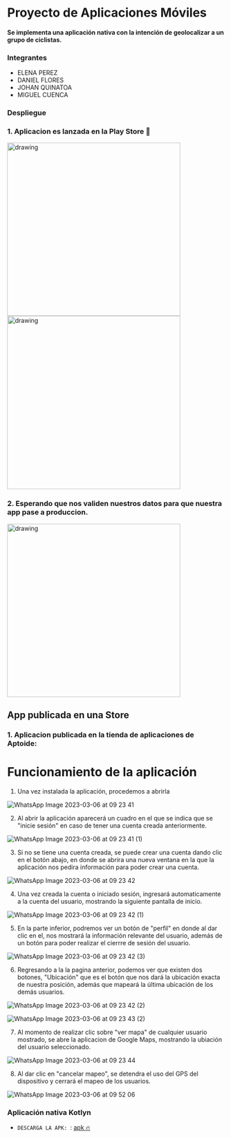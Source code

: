 # Proyecto de Aplicaciones Móviles 
#### Se implementa una aplicación nativa con la intención de geolocalizar a un grupo de ciclistas.
### Integrantes
 - ELENA PEREZ
 - DANIEL FLORES
 - JOHAN QUINATOA
 - MIGUEL CUENCA

### Despliegue
### 1. Aplicacion es lanzada en la Play Store  :rocket:

<img src="https://i.ibb.co/NS79brV/Whats-App-Image-2023-03-06-at-01-03-56.jpg" alt="drawing" width="400"/>

<img src="https://i.ibb.co/nnvC9bG/Whats-App-Image-2023-03-06-at-01-05-13.jpg" alt="drawing" width="400"/>


### 2. Esperando que nos validen nuestros datos para que nuestra app pase a produccion.


<img src="https://i.ibb.co/D8HTWJ8/Whats-App-Image-2023-03-06-at-01-05-46.jpg" alt="drawing" width="400"/>


## App publicada en una Store

### 1. Aplicacion publicada en la tienda de aplicaciones de Aptoide:


# Funcionamiento de la aplicación

1. Una vez instalada la aplicación, procedemos a abrirla

![WhatsApp Image 2023-03-06 at 09 23 41](https://user-images.githubusercontent.com/66568293/223143092-9029a557-5007-42ed-9997-1d7b3b324fa0.jpeg)


2. Al abrir la aplicación aparecerá un cuadro en el que se indica que se "inicie sesión" en caso de tener una cuenta creada anteriormente.

![WhatsApp Image 2023-03-06 at 09 23 41 (1)](https://user-images.githubusercontent.com/66568293/223143127-42da23fb-358e-404d-8513-2b853e70f27e.jpeg)


3. Si no se tiene una cuenta creada, se puede crear una cuenta dando clic en el botón abajo, en donde se abrira una nueva ventana en la que la aplicación nos pedira información para poder crear una cuenta.

![WhatsApp Image 2023-03-06 at 09 23 42](https://user-images.githubusercontent.com/66568293/223143216-b4338db2-d92f-44ee-9984-874446af86ab.jpeg)


4. Una vez creada la cuenta o iniciado sesión, ingresará automaticamente a la cuenta del usuario, mostrando la siguiente pantalla de inicio.

![WhatsApp Image 2023-03-06 at 09 23 42 (1)](https://user-images.githubusercontent.com/66568293/223143292-f4207d83-f15b-4448-9f41-417930e6889e.jpeg)


5. En la parte inferior, podremos ver un botón de "perfil" en donde al dar clic en el, nos mostrará la información relevante del usuario, además de un botón para poder realizar el cierrre de sesión del usuario.


![WhatsApp Image 2023-03-06 at 09 23 42 (3)](https://user-images.githubusercontent.com/66568293/223143374-24af994a-05a7-44b1-8790-cc63a8ef997b.jpeg)


6. Regresando a la la pagina anterior, podemos ver que existen dos botones, "Ubicación" que es el botón que nos dará la ubicación exacta de nuestra posición, además que mapeará la última ubicación de los demás usuarios.

![WhatsApp Image 2023-03-06 at 09 23 42 (2)](https://user-images.githubusercontent.com/66568293/223143483-f8ddf992-cff0-4570-89b4-34f048a792de.jpeg)

![WhatsApp Image 2023-03-06 at 09 23 43 (2)](https://user-images.githubusercontent.com/66568293/223143522-6592064f-7f96-41c4-80dd-9a5368c117b8.jpeg)


7. Al momento de realizar clic sobre "ver mapa" de cualquier usuario mostrado, se abre la aplicacion de Google Maps, mostrando la ubiación del usuario seleccionado.

![WhatsApp Image 2023-03-06 at 09 23 44](https://user-images.githubusercontent.com/66568293/223145081-aecd0ee1-8a5e-4529-87be-1b8f20331ed3.jpeg)


8. Al dar clic en "cancelar mapeo", se detendra el uso del GPS del dispositivo y cerrará el mapeo de los usuarios.

![WhatsApp Image 2023-03-06 at 09 52 06](https://user-images.githubusercontent.com/66568293/223145379-7d194f69-c91e-48b2-91e4-63a5b9371455.jpeg)




### Aplicación nativa Kotlyn
- `DESCARGA LA APK: `: [apk :fire:](https://github.com/Elsnight/ProyectoFinalAppMoviles/blob/master/app/release/app-release.apk)

#
